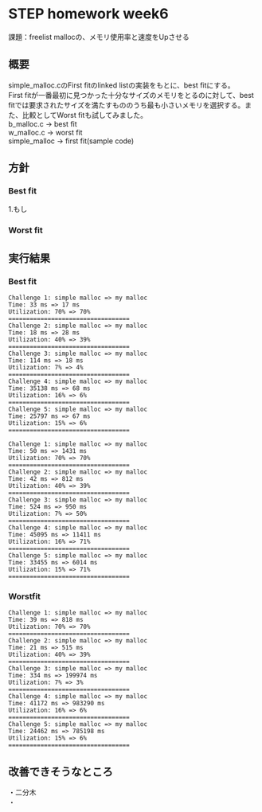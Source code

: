 # STEP homework week6  
課題：freelist mallocの、メモリ使用率と速度をUpさせる
    
## 概要
simple_malloc.cのFirst fitのlinked listの実装をもとに、best fitにする。  
First fitが一番最初に見つかった十分なサイズのメモリをとるのに対して、best fitでは要求されたサイズを満たすもののうち最も小さいメモリを選択する。また、比較としてWorst fitも試してみました。  
b_malloc.c -> best fit  
w_malloc.c -> worst fit  
simple_malloc -> first fit(sample code)  

## 方針  
### Best fit
1.もし


### Worst fit




## 実行結果
### Best fit
```
Challenge 1: simple malloc => my malloc
Time: 33 ms => 17 ms
Utilization: 70% => 70%
==================================
Challenge 2: simple malloc => my malloc
Time: 18 ms => 28 ms
Utilization: 40% => 39%
==================================
Challenge 3: simple malloc => my malloc
Time: 114 ms => 18 ms
Utilization: 7% => 4%
==================================
Challenge 4: simple malloc => my malloc
Time: 35138 ms => 68 ms
Utilization: 16% => 6%
==================================
Challenge 5: simple malloc => my malloc
Time: 25797 ms => 67 ms
Utilization: 15% => 6%
==================================
```
```
Challenge 1: simple malloc => my malloc
Time: 50 ms => 1431 ms
Utilization: 70% => 70%
==================================
Challenge 2: simple malloc => my malloc
Time: 42 ms => 812 ms
Utilization: 40% => 39%
==================================
Challenge 3: simple malloc => my malloc
Time: 524 ms => 950 ms
Utilization: 7% => 50%
==================================
Challenge 4: simple malloc => my malloc
Time: 45095 ms => 11411 ms
Utilization: 16% => 71%
==================================
Challenge 5: simple malloc => my malloc
Time: 33455 ms => 6014 ms
Utilization: 15% => 71%
==================================
```
### Worstfit  
```
Challenge 1: simple malloc => my malloc
Time: 39 ms => 818 ms
Utilization: 70% => 70%
==================================
Challenge 2: simple malloc => my malloc
Time: 21 ms => 515 ms
Utilization: 40% => 39%
==================================
Challenge 3: simple malloc => my malloc
Time: 334 ms => 199974 ms
Utilization: 7% => 3%
==================================
Challenge 4: simple malloc => my malloc
Time: 41172 ms => 983290 ms
Utilization: 16% => 6%
==================================
Challenge 5: simple malloc => my malloc
Time: 24462 ms => 785198 ms
Utilization: 15% => 6%
==================================
```
## 改善できそうなところ
・二分木  
・
